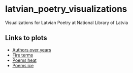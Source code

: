 # latvian_poetry_visualizations
Visualizations for Latvian Poetry at National Library of Latvia


## Links to plots

* [Authors over years](https://valrcs.github.io/latvian_poetry_visualizations/plots/authors_over_years.html)
* [Fire terms](https://valrcs.github.io/latvian_poetry_visualizations/plots/fire_terms.html)
* [Poems heat](https://valrcs.github.io/latvian_poetry_visualizations/plots/poems_heat.html)
* [Poems ice](https://valrcs.github.io/latvian_poetry_visualizations/plots/poems_ice.html)
